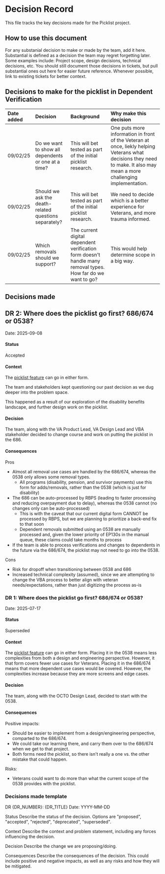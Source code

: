 # Decision Record

This file tracks the key decisions made for the Picklist project.

## How to use this document

For any substanial decision to make or made by the team, add it here. Substantial is defined as a decision the team may regret forgetting later. Some examples include: Project scope, design decisions, technical decisions, etc. You should still document those decisions in tickets, but pull substantial ones out here for easier future reference. Whenever possible, link to existing tickets for better context.

## Decisions to make for the picklist in Dependent Verification

| Date added | Decision | Background | Why make this decision |
| :--- | :--- | :--- | :--- |
| 09/02/25 | Do we want to show all dependents or one at a time? | This will bet tested as part of the initial picklist research. | One puts more information in front of the Veteran at once, liekly helping Veterans what decisions they need to make. It also may mean a more challenging implementation. |
| 09/02/25 | Should we ask the death-related questions separately? | This will bet tested as part of the initial picklist research. | We need to decide which is a better experience for Veterans, and more trauma informed. |
| 09/02/25 | Which removals should we support? | The current digital dependent verification form doesn't handle many removal types. How far do we want to go? | This would help determine scope in a big way. |

## Decisions made

## DR 2: Where does the picklist go first? 686/674 or 0538?

Date: 2025-09-08

#### Status

Accepted

#### Context

The [picklist feature](https://github.com/department-of-veterans-affairs/va.gov-team/blob/master/products/dependents/Initiative%20Brief%3A%20Dependent%20Picklist%20Component.md) can go in either form.

The team and stakeholders kept questioning our past decision as we dug deeper into the problem space.

This happened as a result of our exploration of the disability benefits landscape, and further design work on the picklist.

#### Decision

The team, along with the VA Product Lead, VA Design Lead and VBA stakeholder decided to change course and work on putting the picklist in the 686.

#### Consequences

Pros

- Almost all removal use cases are handled by the 686/674, whereas the 0538 only allows some removal types.
  - All programs (disability, pension, and survivor payments) use this form for adds/removals, rather than the 0538 (which is just for disability)
- The 686 can be auto-processed by RBPS (leading to faster processing and reducing overpayment due to delay), whereas the 0538 cannot (no changes only can be auto-processed)
  - This is with the caveat that our current digital form CANNOT be processed by RBPS, but we are planning to prioritize a back-end fix to that soon
  - Dependent removals submitted using an 0538 are manually processed and, given the lower priority of EP130s in the manual queue, these claims could take months to process
- If the team is able to process verifications and changes to dependents in the future via the 686/674, the picklist may not need to go into the 0538.

Cons

- Risk for dropoff when transitioning between 0538 and 686
- Increased technical complexity (assumed), since we are attempting to change the VBA process to better align with veteran needs/expectations, rather than just digitizing the process as-is

### DR 1: Where does the picklist go first? 686/674 or 0538?
Date: 2025-07-17

#### Status
Superseded

#### Context
The [picklist feature](https://github.com/department-of-veterans-affairs/va.gov-team/blob/master/products/dependents/Initiative%20Brief%3A%20Dependent%20Picklist%20Component.md) can go in either form. Placing it in the 0538 means less complexities from both a design and engineering perspective. However, it that form covers fewer use cases for Veterans. Placing it in the 686/674 means that more dependent use cases would be covered. However, the complexities increase because they are more screens and edge cases.

#### Decision
The team, along with the OCTO Design Lead, decided to start with the 0538.

#### Consequences
Positive impacts:

- Should be easier to implement from a design/engineering perspective, comparted to the 686/674.
- We could take our learning there, and carry them over to the 686/674 when we get to that project.
- Both forms need the picklist, so there isn't really a one vs. the other mistake that could happen.

Risks:

- Veterans could want to do more than what the current scope of the 0538 provides with the picklist.

### Decisions made template

DR {DR_NUMBER}: {DR_TITLE}
Date: YYYY-MM-DD

Status
Describe the status of the decision. Options are "proposed", "accepted", "rejected", "deprecated", "superseded".

Context
Describe the context and problem statement, including any forces influencing the decision.

Decision
Describe the change we are proposing/doing.

Consequences
Describe the consequences of the decision. This could include positive and negative impacts, as well as any risks and how they will be mitigated.
